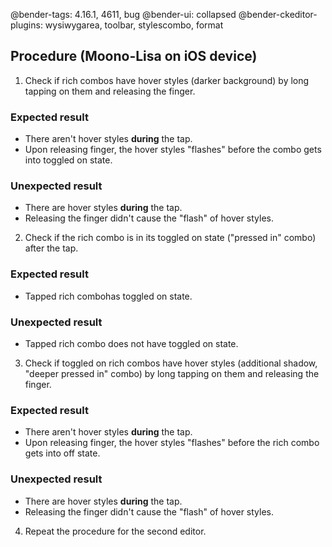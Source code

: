 @bender-tags: 4.16.1, 4611, bug
@bender-ui: collapsed
@bender-ckeditor-plugins: wysiwygarea, toolbar, stylescombo, format

## Procedure (Moono-Lisa on iOS device)

1. Check if rich combos have hover styles (darker background) by long tapping on them and releasing the finger.

  ### Expected result

  * There aren't hover styles **during** the tap.
  * Upon releasing finger, the hover styles "flashes" before the combo gets into toggled on state.

  ### Unexpected result

  * There are hover styles **during** the tap.
  * Releasing the finger didn't cause the "flash" of hover styles.

2. Check if the rich combo is in its toggled on state ("pressed in" combo) after the tap.

  ### Expected result

  * Tapped rich combohas toggled on state.

  ### Unexpected result

  * Tapped rich combo does not have toggled on state.

3. Check if toggled on rich combos have hover styles (additional shadow, "deeper pressed in" combo) by long tapping on them and releasing the finger.

  ### Expected result

  * There aren't hover styles **during** the tap.
  * Upon releasing finger, the hover styles "flashes" before the rich combo gets into off state.

  ### Unexpected result

  * There are hover styles **during** the tap.
  * Releasing the finger didn't cause the "flash" of hover styles.

4. Repeat the procedure for the second editor.
